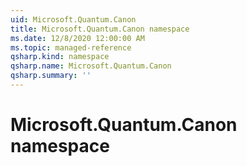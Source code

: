 ```yaml
---
uid: Microsoft.Quantum.Canon
title: Microsoft.Quantum.Canon namespace
ms.date: 12/8/2020 12:00:00 AM
ms.topic: managed-reference
qsharp.kind: namespace
qsharp.name: Microsoft.Quantum.Canon
qsharp.summary: ''
---
```


# Microsoft.Quantum.Canon namespace



